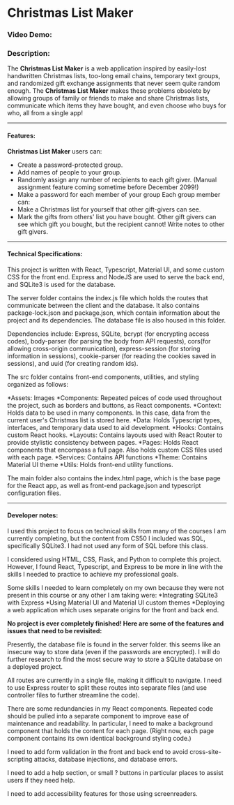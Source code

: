 # Christmas List Maker
### Video Demo:  <URL HERE>
### Description:

The **Christmas List Maker** is a web application inspired by easily-lost handwritten Christmas lists, too-long email chains, temporary text groups, and randomized gift exchange assignments that never seem quite random enough. The **Christmas List Maker** makes these problems obsolete by allowing groups of family or friends to make and share Christmas lists, communicate which items they have bought, and even choose who buys for who, all from a single app!

---

#### Features:
**Christmas List Maker** users can:
* Create a password-protected group.
* Add names of people to your group.
* Randomly assign any number of recipients to each gift giver. (Manual assignment feature coming sometime before December 2099!)
* Make a password for each member of your group
Each group member can:
* Make a Christmas list for yourself that other gift-givers can see.
* Mark the gifts from others' list you have bought. Other gift givers can see which gift you bought, but the recipient cannot!
Write notes to other gift givers.

---

#### Technical Specifications:
This project is written with React, Typescript, Material UI, and some custom CSS for the front end. Express and NodeJS are used to serve the back end, and SQLite3 is used for the database.

The server folder contains the index.js file which holds the routes that communicate between the client and the database. It also contains package-lock.json and package.json, which contain information about the project and its dependencies. The database file is also housed in this folder.

Dependencies include: Express, SQLite, bcrypt (for encrypting access codes), body-parser (for parsing the body from API requests), cors(for allowing cross-origin communication), express-session (for storing information in sessions), cookie-parser (for reading the cookies saved in sessions), and uuid (for creating random ids).

The src folder contains front-end components, utilities, and styling organized as follows:

*Assets: Images
*Components: Repeated peices of code used throughout the project, such as borders and buttons, as React components.
*Context: Holds data to be used in many components. In this case, data from the current user's Christmas list is stored here.
*Data: Holds Typescript types, interfaces, and temporary data used to aid development.
*Hooks: Contains custom React hooks.
*Layouts: Contains layouts used with React Router to provide stylistic consistency between pages.
*Pages: Holds React components that encompass a full page. Also holds custom CSS files used with each page.
*Services: Contains API functions
*Theme: Contains Material UI theme
*Utils: Holds front-end utility functions.

The main folder also contains the index.html page, which is the base page for the React app, as well as front-end package.json and typescript configuration files.

---

#### Developer notes:

I used this project to focus on technical skills from many of the courses I am currently completing, but the content from CS50 I included was SQL, specifically SQLite3. I had not used any form of SQL before this class.

I considered using HTML, CSS, Flask, and Python to complete this project. However, I found React, Typescript, and Express to be more in line with the skills I needed to practice to achieve my professional goals.

Some skills I needed to learn completely on my own because they were not present in this course or any other I am taking were:
*Integrating SQLite3 with Express
*Using Material UI and Material UI custom themes
*Deploying a web application which uses separate origins for the front and back end.

**No project is ever completely finished! Here are some of the features and issues that need to be revisited:**

Presently, the database file is found in the server folder. this seems like an insecure way to store data (even if the passwords are encrypted). I will do further research to find the most secure way to store a SQLite database on a deployed project.

All routes are currently in a single file, making it difficult to navigate. I need to use Express router to split these routes into separate files (and use controller files to further streamline the code).

There are some redundancies in my React components. Repeated code should be pulled into a separate component to improve ease of maintenance and readability. In particular, I need to make a background component that holds the content for each page. (Right now, each page component contains its own identical background styling code.)

I need to add form validation in the front and back end to avoid cross-site-scripting attacks, database injections, and database errors.

I need to add a help section, or small ? buttons in particular places to assist users if they need help.

I need to add accessibility features for those using screenreaders.
